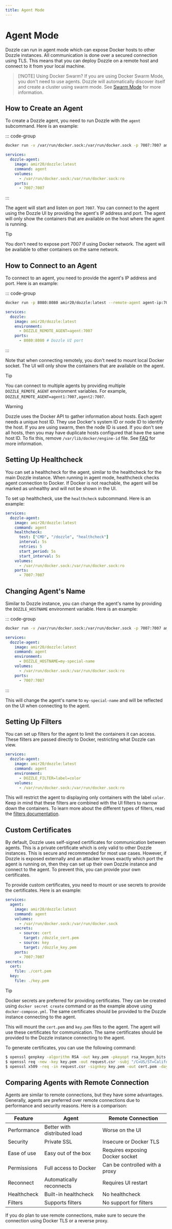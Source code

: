 ```yaml
---
title: Agent Mode
---
```


# Agent Mode

Dozzle can run in agent mode which can expose Docker hosts to other Dozzle instances. All communication is done over a secured connection using TLS. This means that you can deploy Dozzle on a remote host and connect to it from your local machine.

> [!NOTE] Using Docker Swarm?
> If you are using Docker Swarm Mode, you don't need to use agents. Dozzle will automatically discover itself and create a cluster using swarm mode. See [Swarm Mode](/guide/swarm-mode) for more information.

## How to Create an Agent

To create a Dozzle agent, you need to run Dozzle with the `agent` subcommand. Here is an example:

::: code-group

```sh
docker run -v /var/run/docker.sock:/var/run/docker.sock -p 7007:7007 amir20/dozzle:latest agent
```

```yaml [docker-compose.yml]
services:
  dozzle-agent:
    image: amir20/dozzle:latest
    command: agent
    volumes:
      - /var/run/docker.sock:/var/run/docker.sock:ro
    ports:
      - 7007:7007
```

:::

The agent will start and listen on port `7007`. You can connect to the agent using the Dozzle UI by providing the agent's IP address and port. The agent will only show the containers that are available on the host where the agent is running.

> [!TIP]
> You don't need to expose port 7007 if using Docker network. The agent will be available to other containers on the same network.

## How to Connect to an Agent

To connect to an agent, you need to provide the agent's IP address and port. Here is an example:

::: code-group

```sh
docker run -p 8080:8080 amir20/dozzle:latest --remote-agent agent-ip:7007
```

```yaml [docker-compose.yml]
services:
  dozzle:
    image: amir20/dozzle:latest
    environment:
      - DOZZLE_REMOTE_AGENT=agent:7007
    ports:
      - 8080:8080 # Dozzle UI port
```

:::

Note that when connecting remotely, you don't need to mount local Docker socket. The UI will only show the containers that are available on the agent.

> [!TIP]
> You can connect to multiple agents by providing multiple `DOZZLE_REMOTE_AGENT` environment variables. For example, `DOZZLE_REMOTE_AGENT=agent1:7007,agent2:7007`.

> [!WARNING]
> Dozzle uses the Docker API to gather information about hosts. Each agent needs a unique host ID. They use Docker's system ID or node ID to identify the host. If you are using swarm, then the node ID is used. If you don't see all hosts, then you may have duplicate hosts configured that have the same host ID. To fix this, remove `/var/lib/docker/engine-id` file. See [FAQ](/guide/faq#i-am-seeing-duplicate-hosts-error-in-the-logs-how-do-i-fix-it) for more information.

## Setting Up Healthcheck

You can set a healthcheck for the agent, similar to the healthcheck for the main Dozzle instance. When running in agent mode, healthcheck checks agent connection to Docker. If Docker is not reachable, the agent will be marked as unhealthy and will not be shown in the UI.

To set up healthcheck, use the `healthcheck` subcommand. Here is an example:

```yml
services:
  dozzle-agent:
    image: amir20/dozzle:latest
    command: agent
    healthcheck:
      test: ["CMD", "/dozzle", "healthcheck"]
      interval: 5s
      retries: 5
      start_period: 5s
      start_interval: 5s
    volumes:
      - /var/run/docker.sock:/var/run/docker.sock:ro
    ports:
      - 7007:7007
```

## Changing Agent's Name

Similar to Dozzle instance, you can change the agent's name by providing the `DOZZLE_HOSTNAME` environment variable. Here is an example:

::: code-group

```sh
docker run -v /var/run/docker.sock:/var/run/docker.sock -p 7007:7007 amir20/dozzle:latest agent --hostname my-special-name
```

```yaml [docker-compose.yml]
services:
  dozzle-agent:
    image: amir20/dozzle:latest
    command: agent
    environment:
      - DOZZLE_HOSTNAME=my-special-name
    volumes:
      - /var/run/docker.sock:/var/run/docker.sock:ro
    ports:
      - 7007:7007
```

:::

This will change the agent's name to `my-special-name` and will be reflected on the UI when connecting to the agent.

## Setting Up Filters

You can set up filters for the agent to limit the containers it can access. These filters are passed directly to Docker, restricting what Dozzle can view.

```yaml
services:
  dozzle-agent:
    image: amir20/dozzle:latest
    command: agent
    environment:
      - DOZZLE_FILTER=label=color
    volumes:
      - /var/run/docker.sock:/var/run/docker.sock:ro
```

This will restrict the agent to displaying only containers with the label `color`. Keep in mind that these filters are combined with the UI filters to narrow down the containers. To learn more about the different types of filters, read the [filters documentation](/guide/filters#ui-agents-and-user-filters).

## Custom Certificates

By default, Dozzle uses self-signed certificates for communication between agents. This is a private certificate which is only valid to other Dozzle instances. This is secure and recommended for most use cases. However, if Dozzle is exposed externally and an attacker knows exactly which port the agent is running on, then they can set up their own Dozzle instance and connect to the agent. To prevent this, you can provide your own certificates.

To provide custom certificates, you need to mount or use secrets to provide the certificates. Here is an example:

```yml
services:
  agent:
    image: amir20/dozzle:latest
    command: agent
    volumes:
      - /var/run/docker.sock:/var/run/docker.sock
    secrets:
      - source: cert
        target: /dozzle_cert.pem
      - source: key
        target: /dozzle_key.pem
    ports:
      - 7007:7007
secrets:
  cert:
    file: ./cert.pem
  key:
    file: ./key.pem
```

> [!TIP]
> Docker secrets are preferred for providing certificates. They can be created using `docker secret create` command or as the example above using `docker-compose.yml`. The same certificates should be provided to the Dozzle instance connecting to the agent.

This will mount the `cert.pem` and `key.pem` files to the agent. The agent will use these certificates for communication. The same certificates should be provided to the Dozzle instance connecting to the agent.

To generate certificates, you can use the following command:

```sh
$ openssl genpkey -algorithm RSA -out key.pem -pkeyopt rsa_keygen_bits:2048
$ openssl req -new -key key.pem -out request.csr -subj "/C=US/ST=California/L=San Francisco/O=My Company"
$ openssl x509 -req -in request.csr -signkey key.pem -out cert.pem -days 365
```

## Comparing Agents with Remote Connection

Agents are similar to remote connections, but they have some advantages. Generally, agents are preferred over remote connections due to performance and security reasons. Here is a comparison:

| Feature     | Agent                        | Remote Connection               |
| ----------- | ---------------------------- | ------------------------------- |
| Performance | Better with distributed load | Worse on the UI                 |
| Security    | Private SSL                  | Insecure or Docker TLS          |
| Ease of use | Easy out of the box          | Requires exposing Docker socket |
| Permissions | Full access to Docker        | Can be controlled with a proxy  |
| Reconnect   | Automatically reconnects     | Requires UI restart             |
| Healthcheck | Built-in healthcheck         | No healthcheck                  |
| Filters     | Supports filters             | No support for filters          |

If you do plan to use remote connections, make sure to secure the connection using Docker TLS or a reverse proxy.
